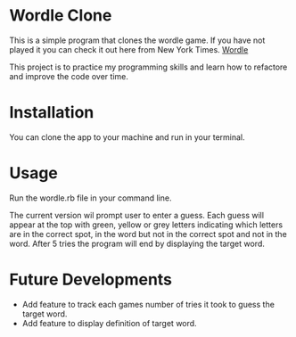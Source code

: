 # Wordle Clone

This is a simple program that clones the wordle game. If you have not played it you can check it out here from New York Times.
[Wordle](https://www.nytimes.com/games/wordle/index.html)

This project is to practice my programming skills and learn how to refactore and improve the code over time.

# Installation

You can clone the app to your machine and run in your terminal.

# Usage

Run the wordle.rb file in your command line.

The current version wil prompt user to enter a guess. Each guess will appear at the top with green, yellow or grey letters indicating which letters are in the correct spot, in the word but not in the correct spot and not in the word. After 5 tries the program will end by displaying the target word.

# Future Developments

- Add feature to track each games number of tries it took to guess the target word.
- Add feature to display definition of target word.
